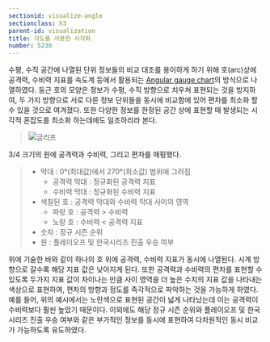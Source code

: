```yaml
---
sectionid: visualize-angle
sectionclass: h3
parent-id: visualization
title: 각도를 사용한 시각화
number: 5230
---
```


수평, 수직 공간에 나열된 단위 정보들의 비교 대조를 용이하게 하기 위해 호(arc)상에 공격력, 수비력 지표를 속도계 등에서 활용되는 [Angular gauge chart](http://www.highcharts.com/demo/gauge-solid)의 방식으로 나열하였다. 둥근 호의 모양은 정보가 수평, 수직 방향으로 치우쳐 표현되는 것을 방지하여, 두 가지 방향으로 서로 다른 정보 단위들을 동시에 비교함에 있어 편차를 최소화 할 수 있을 것으로 여겨졌다. 또한 다양한 정보를 한정된 공간 상에 표현할 때 발생되는 시각적 혼잡도를 최소화 하는데에도 일조하리라 본다. 

>![글리프]( http://dl.dropbox.com/s/silyx91oa97r0xj/glyph.PNG)

3/4 크기의 원에 공격력과 수비력, 그리고 편차를 매핑했다.

> - 막대 : 0°(최대값)에서 270°(최소값) 범위에 그려짐 
>	- 공격력 막대 : 정규화된 공격력 지표
>	- 수비력 막대 : 정규화된 수비력 지표
> - 색칠된 호 : 공격력 막대와 수비력 막대 사이의 영역 
>	- 파랑 호 : 공격력 > 수비력 
>	- 노랑 호 : 수비력 < 공격력 지표
> - 숫자 : 정규 시즌 순위
> - 원 : 플레이오프 및 한국시리즈 진출 우승 여부 

위에 기술한 바와 같이 하나의 호 위에 공격력, 수비력 지표가 동시에 나열된다. 시계 방향으로 갈수록 해당 지표 값은 낮아지게 된다. 또한 공격력과 수비력의 편차를 표현할 수 있도록 두가지 지표 값이 차이나는 만큼 사이 영역을 더 높은 수치의 지표 값을 나타내는 색상으로 표현하여, 편차의 방향과 정도를 즉각적으로 파악하는 것을 가능하게 하였다. 예를 들어, 위의 예시에서는 노란색으로 표현된 공간이 넓게 나타났는데 이는 공격력이 수비력보다 훨씬 높았기 때문이다. 이외에도 해당 정규 시즌 순위와 플레이오프 및 한국시리즈 진출 우승 여부와 같은 부가적인 정보를 동시에 표현하여 다차원적인 동시 비교가 가능하도록 유도하였다.
